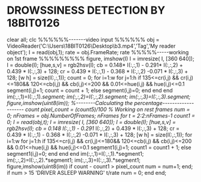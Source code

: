 # DROWSSINESS DETECTION BY 18BIT0126
clear all; 
clc
%%%%%%-------video input	%%%%%%
obj = VideoReader('C:\Users\18BIT0126\Desktop\b3.mp4','Tag','My reader object'); I = read(obj,1);
rate = obj.FrameRate; rate
%%%%%-----working on 1st frame	%%%%%%%%%
figure, imshow(I)
I = imresize( I, [360 640]); I = double(I);
[hue,s,v] = rgb2hsv(I);
cb = 0.148* I(:,:,1) - 0.291* I(:,:,2) + 0.439 * I(:,:,3) + 128;
cr = 0.439 * I(:,:,1) - 0.368 * I(:,:,2) -0.071 * I(:,:,3) + 128; [w h] = size(I(:,:,1));
count = 0; for i=1:w
for j=1:h
if 135<=cr(i,j) && cr(i,j)<=180&& 120<=cb(i,j) && cb(i,j)<=200 && 0.01<=hue(i,j) && hue(i,j)<=0.1
segment(i,j)=1; count = count + 1;
else
segment(i,j)=0; end
end end
im(:,:,1)=I(:,:,1).*segment;
im(:,:,2)=I(:,:,2).*segment;
im(:,:,3)=I(:,:,3).*segment; figure,imshow(uint8(im));
%--------Calculating the percentage--------------------
count
pixel_count = (count*5)/100
%	Working on rest frames
num = 0;
nFrames = obj.NumberOfFrames; nFrames
for t = 2:2:nFrames-1 count1 = 0;
I = read(obj,t);
I = imresize( I, [360 640]); I = double(I);
[hue,s,v] = rgb2hsv(I);
cb = 0.148* I(:,:,1) - 0.291* I(:,:,2) + 0.439 * I(:,:,3) + 128;
cr = 0.439 * I(:,:,1) - 0.368 * I(:,:,2) -0.071 * I(:,:,3) + 128; [w h] = size(I(:,:,1));
for i=1:w for j=1:h
if 135<=cr(i,j) && cr(i,j)<=180&& 120<=cb(i,j) && cb(i,j)<=200 && 0.01<=hue(i,j) && hue(i,j)<=0.1
segment1(i,j)=1; count1 = count1 + 1;
else
segment1(i,j)=0; end
end end
im(:,:,1)=I(:,:,1).*segment1;
im(:,:,2)=I(:,:,2).*segment1;
im(:,:,3)=I(:,:,3).*segment1; figure,imshow(uint8(im))
if count - count1 > pixel_count num = num+1;
end;
if num > 15
'DRIVER ASLEEP WARNING'
t/rate num = 0;
end end;

